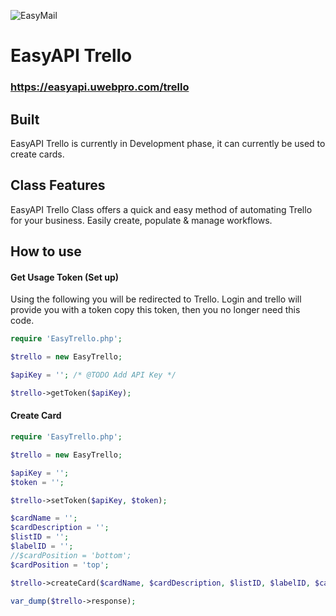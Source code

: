 ![EasyMail](https://uwebpro.com/images/logo_small.jpg)
# EasyAPI Trello
### https://easyapi.uwebpro.com/trello
## Built
EasyAPI Trello is currently in Development phase, it can currently be used to create cards.
## Class Features
EasyAPI Trello Class offers a quick and easy method of automating Trello for your business. Easily create, populate & manage workflows.

## How to use
#### Get Usage Token (Set up)
Using the following you will be redirected to Trello. Login and trello will provide you with a token copy this token, then you no longer need this code.
```php
require 'EasyTrello.php';

$trello = new EasyTrello;

$apiKey = ''; /* @TODO Add API Key */

$trello->getToken($apiKey);
```

#### Create Card
```php
require 'EasyTrello.php';

$trello = new EasyTrello;

$apiKey = '';
$token = '';

$trello->setToken($apiKey, $token);

$cardName = '';
$cardDescription = '';
$listID = '';
$labelID = '';
//$cardPosition = 'bottom';
$cardPosition = 'top';

$trello->createCard($cardName, $cardDescription, $listID, $labelID, $cardPosition);

var_dump($trello->response); 
```
